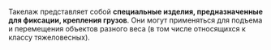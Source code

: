Такелаж представляет собой **специальные изделия, предназначенные для фиксации, крепления грузов**. Они могут применяться для подъема и перемещения объектов разного веса (в том числе относящихся к классу тяжеловесных).